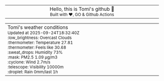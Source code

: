 
<div align="center">
<table>
<tbody>
<td align="center">
<img width="2000" height="0"><br>
Hello, this is Tomi's github 👋<br>
<sup>Built with ❤️, GO & Github Actions</sup><br>
<img width="2000" height="0">
</td>
</tbody>
</table>
</div>
<table>
<tbody>
<td align="left">
<img width="2000" height="0"><br>
Tomi's weather conditions<br>
<sup>Updated at 2025-09-24T18:32:40Z</sup><br>
<sup>:low_brightness: Overcast Clouds</sup><br>
<sup>:thermometer: Temperature 27.81 </sup><br>
<sup>:thermometer: Feels like 30.68</sup><br>
<sup>:sweat_drops: Humidity 73%</sup><br>
<sup>:mask: PM2.5 1.09 μg/m3</sup><br>
<sup>:cyclone: Wind 2.7m/s </sup><br>
<sup>:telescope: Visibility 10000m </sup><br>
<sup>:droplet: Rain 0mm/last 1h </sup><br>
<img width="2000" height="0">
</td>
<td align="left">
<img width="2000" height="0"><br>
<br>
<img width="2000" height="0">
</td>
</tbody>
</table>
</div>
    